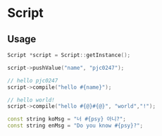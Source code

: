 Script
======


Usage
----
```C++
Script *script = Script::getInstance();

script->pushValue("name", "pjc0247");

// hello pjc0247
script->compile("hello #{name}");

// hello world!
script->compile("hello #{@}#{@}", "world","!");
```

```C++
const string koMsg = "너 #{psy} 아니?";
const string enMsg = "Do you know #{psy}?";
```
